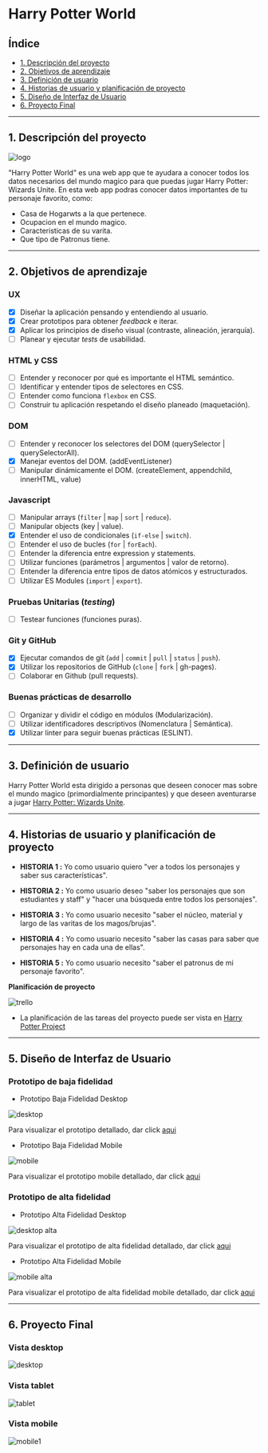 # Harry Potter World

## Índice

* [1. Descripción del proyecto](#1-descripción-del-proyecto)
* [2. Objetivos de aprendizaje](#2-objetivos-de-aprendizaje)
* [3. Definición de usuario](#3-definición-de-usuario)
* [4. Historias de usuario y planificación de proyecto](#4-historias-de-usuario-y-planificación-de-proyecto)
* [5. Diseño de Interfaz de Usuario](#5-diseño-de-interfaz-de-usuario)
* [6. Proyecto Final](#6-proyecto-final)
***

## 1. Descripción del proyecto


![logo](src/img/ProyectoNombre.png)

"Harry Potter World" es una web app que te ayudara a conocer todos los datos necesarios del mundo magico para que puedas jugar Harry Potter: Wizards Unite. En esta web app podras conocer datos importantes de tu personaje favorito, como:

* Casa de Hogarwts a la que pertenece.
* Ocupacion en el mundo magico.
* Caracteristicas de su varita.
* Que tipo de Patronus tiene.

***

## 2. Objetivos de aprendizaje

### UX

- [X] Diseñar la aplicación pensando y entendiendo al usuario.
- [X] Crear prototipos para obtener _feedback_ e iterar.
- [X] Aplicar los principios de diseño visual (contraste, alineación, jerarquía).
- [ ] Planear y ejecutar _tests_ de usabilidad.

### HTML y CSS

- [ ] Entender y reconocer por qué es importante el HTML semántico.
- [ ] Identificar y entender tipos de selectores en CSS.
- [ ] Entender como funciona `flexbox` en CSS.
- [ ] Construir tu aplicación respetando el diseño planeado (maquetación).

### DOM

- [ ] Entender y reconocer los selectores del DOM (querySelector | querySelectorAll).
- [X] Manejar eventos del DOM. (addEventListener)
- [ ] Manipular dinámicamente el DOM. (createElement, appendchild, innerHTML, value)

### Javascript

- [ ] Manipular arrays (`filter` | `map` | `sort` | `reduce`).
- [ ] Manipular objects (key | value).
- [X] Entender el uso de condicionales (`if-else` | `switch`).
- [ ] Entender el uso de bucles (`for` | `forEach`).
- [ ] Entender la diferencia entre expression y statements.
- [ ] Utilizar funciones (parámetros | argumentos | valor de retorno).
- [ ] Entender la diferencia entre tipos de datos atómicos y estructurados.
- [ ] Utilizar ES Modules (`import` | `export`).

### Pruebas Unitarias (_testing_)
- [ ] Testear funciones (funciones puras).

### Git y GitHub
- [X] Ejecutar comandos de git (`add` | `commit` | `pull` | `status` | `push`).
- [X] Utilizar los repositorios de GitHub (`clone` | `fork` | gh-pages).
- [ ] Colaborar en Github (pull requests).

### Buenas prácticas de desarrollo
- [ ] Organizar y dividir el código en módulos (Modularización).
- [ ] Utilizar identificadores descriptivos (Nomenclatura | Semántica).
- [X] Utilizar linter para seguir buenas prácticas (ESLINT).

***

## 3. Definición de usuario

Harry Potter World esta dirigido a personas que deseen conocer mas sobre el mundo magico (primordialmente principantes) y que deseen aventurarse a jugar [Harry Potter: Wizards Unite](https://www.wizardingworld.com).

***

## 4. Historias de usuario y planificación de proyecto

* **HISTORIA 1 :** Yo como usuario quiero "ver a todos los personajes y saber sus características".

* **HISTORIA 2 :** Yo como usuario deseo "saber los personajes que son estudiantes y staff" y "hacer una búsqueda entre todos los personajes".

* **HISTORIA 3 :** Yo como usuario necesito "saber el núcleo, material y largo de las varitas de los magos/brujas".

* **HISTORIA 4 :** Yo como usuario necesito "saber las casas para saber que personajes hay en cada una de ellas".

* **HISTORIA 5 :** Yo como usuario necesito "saber el patronus de mi personaje favorito".

**Planificación de proyecto**

![trello](src/img/trello.png)

* La planificación de las tareas del proyecto puede ser vista en [Harry Potter Project](https://trello.com/b/48iz8Scv/harry-potter-project)

***
## 5. Diseño de Interfaz de Usuario

### Prototipo de baja fidelidad

* Prototipo Baja Fidelidad Desktop

![desktop](src\img\PrototipoBajaFidelidad.png)

Para visualizar el prototipo detallado, dar click [aqui](http://bit.ly/prototipoDesktop)

* Prototipo Baja Fidelidad Mobile

![mobile](src\img\PrototipoBajaFidelidadMobile.png)

Para visualizar el prototipo mobile detallado, dar click [aqui](http://bit.ly/prototipoMobile)

### Prototipo de alta fidelidad

* Prototipo Alta Fidelidad Desktop

![desktop alta](src/img/PrototipoAltaFidelidad.png)

Para visualizar el prototipo de alta fidelidad detallado, dar click [aqui](https://www.figma.com/file/VDEwkz4G4OFKzweit4jeAk/Harry-Potter-Project?node-id=0%3A1)

* Prototipo Alta Fidelidad Mobile

![mobile alta](src\img\PrototipoAltaFidelidadMobile.png)

Para visualizar el prototipo de alta fidelidad mobile detallado, dar click [aqui](https://www.figma.com/proto/VDEwkz4G4OFKzweit4jeAk/Harry-Potter-Project?node-id=19%3A72&viewport=293%2C646%2C0.25&scaling=scale-down)

***
## 6. Proyecto Final

### Vista desktop
![desktop](src/img/proyectofinal.png)

### Vista tablet
![tablet](src/img/tablet.png)

### Vista mobile
![mobile1](src/img/mobile.jpg)
